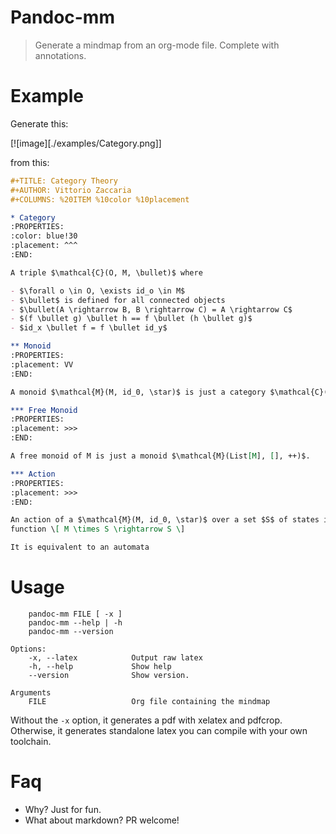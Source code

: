 
# Pandoc-mm

> Generate a mindmap from an org-mode file. Complete with annotations.

# Example 

Generate this:

[![image][./examples/Category.png]]

from this:

``` org
#+TITLE: Category Theory
#+AUTHOR: Vittorio Zaccaria
#+COLUMNS: %20ITEM %10color %10placement 

* Category
:PROPERTIES:
:color: blue!30
:placement: ^^^
:END:       

A triple $\mathcal{C}(O, M, \bullet)$ where 

- $\forall o \in O, \exists id_o \in M$
- $\bullet$ is defined for all connected objects 
- $\bullet(A \rightarrow B, B \rightarrow C) = A \rightarrow C$
- $(f \bullet g) \bullet h == f \bullet (h \bullet g)$ 
- $id_x \bullet f = f \bullet id_y$

** Monoid 
:PROPERTIES:
:placement: VV
:END:

A monoid $\mathcal{M}(M, id_0, \star)$ is just a category $\mathcal{C}(O, M, \star)$ where O = { o_1 }

*** Free Monoid 
:PROPERTIES:
:placement: >>>
:END:

A free monoid of M is just a monoid $\mathcal{M}(List[M], [], ++)$. 

*** Action 
:PROPERTIES:
:placement: >>>
:END:

An action of a $\mathcal{M}(M, id_0, \star)$ over a set $S$ of states is a
function \[ M \times S \rightarrow S \]

It is equivalent to an automata
```

# Usage

```
    pandoc-mm FILE [ -x ]
    pandoc-mm --help | -h
    pandoc-mm --version

Options:
    -x, --latex            Output raw latex
    -h, --help             Show help
    --version              Show version.

Arguments
    FILE                   Org file containing the mindmap
```

Without the `-x` option, it generates a pdf with xelatex and pdfcrop. Otherwise,
it generates standalone latex you can compile with your own toolchain.


# Faq

* Why? Just for fun.
* What about markdown? PR welcome!


